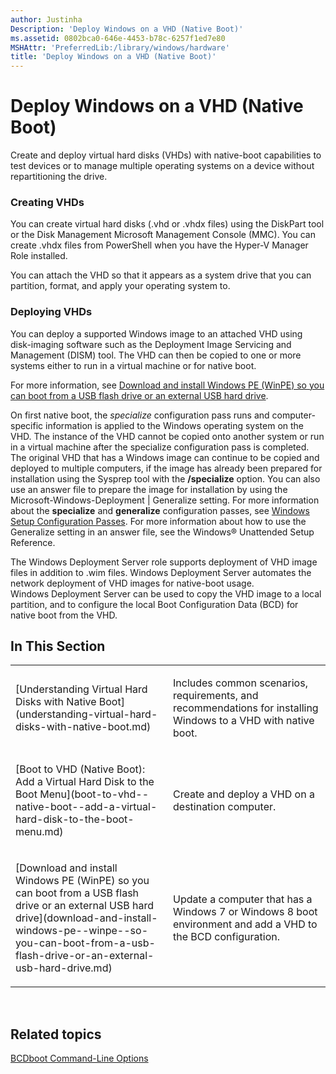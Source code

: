 ```yaml
---
author: Justinha
Description: 'Deploy Windows on a VHD (Native Boot)'
ms.assetid: 0802bca0-646e-4453-b78c-6257f1ed7e80
MSHAttr: 'PreferredLib:/library/windows/hardware'
title: 'Deploy Windows on a VHD (Native Boot)'
---
```


# Deploy Windows on a VHD (Native Boot)


Create and deploy virtual hard disks (VHDs) with native-boot capabilities to test devices or to manage multiple operating systems on a device without repartitioning the drive.

### <span id="Creating_VHDs"></span><span id="creating_vhds"></span><span id="CREATING_VHDS"></span>Creating VHDs

You can create virtual hard disks (.vhd or .vhdx files) using the DiskPart tool or the Disk Management Microsoft Management Console (MMC). You can create .vhdx files from PowerShell when you have the Hyper-V Manager Role installed.

You can attach the VHD so that it appears as a system drive that you can partition, format, and apply your operating system to.

### <span id="Deploying_VHDs"></span><span id="deploying_vhds"></span><span id="DEPLOYING_VHDS"></span>Deploying VHDs

You can deploy a supported Windows image to an attached VHD using disk-imaging software such as the Deployment Image Servicing and Management (DISM) tool. The VHD can then be copied to one or more systems either to run in a virtual machine or for native boot.

For more information, see [Download and install Windows PE (WinPE) so you can boot from a USB flash drive or an external USB hard drive](download-and-install-windows-pe--winpe--so-you-can-boot-from-a-usb-flash-drive-or-an-external-usb-hard-drive.md).

On first native boot, the *specialize* configuration pass runs and computer-specific information is applied to the Windows operating system on the VHD. The instance of the VHD cannot be copied onto another system or run in a virtual machine after the specialize configuration pass is completed. The original VHD that has a Windows image can continue to be copied and deployed to multiple computers, if the image has already been prepared for installation using the Sysprep tool with the **/specialize** option. You can also use an answer file to prepare the image for installation by using the Microsoft-Windows-Deployment | Generalize setting. For more information about the **specialize** and **generalize** configuration passes, see [Windows Setup Configuration Passes](windows-setup-configuration-passes.md). For more information about how to use the Generalize setting in an answer file, see the Windows® Unattended Setup Reference.

The Windows Deployment Server role supports deployment of VHD image files in addition to .wim files. Windows Deployment Server automates the network deployment of VHD images for native-boot usage. Windows Deployment Server can be used to copy the VHD image to a local partition, and to configure the local Boot Configuration Data (BCD) for native boot from the VHD.

## <span id="In_This_Section"></span><span id="in_this_section"></span><span id="IN_THIS_SECTION"></span>In This Section


<table>
<colgroup>
<col width="50%" />
<col width="50%" />
</colgroup>
<tbody>
<tr class="odd">
<td align="left"><p>[Understanding Virtual Hard Disks with Native Boot](understanding-virtual-hard-disks-with-native-boot.md)</p></td>
<td align="left"><p>Includes common scenarios, requirements, and recommendations for installing Windows to a VHD with native boot.</p></td>
</tr>
<tr class="even">
<td align="left"><p>[Boot to VHD (Native Boot): Add a Virtual Hard Disk to the Boot Menu](boot-to-vhd--native-boot--add-a-virtual-hard-disk-to-the-boot-menu.md)</p></td>
<td align="left"><p>Create and deploy a VHD on a destination computer.</p></td>
</tr>
<tr class="odd">
<td align="left"><p>[Download and install Windows PE (WinPE) so you can boot from a USB flash drive or an external USB hard drive](download-and-install-windows-pe--winpe--so-you-can-boot-from-a-usb-flash-drive-or-an-external-usb-hard-drive.md)</p></td>
<td align="left"><p>Update a computer that has a Windows 7 or Windows 8 boot environment and add a VHD to the BCD configuration.</p></td>
</tr>
</tbody>
</table>

 

## <span id="related_topics"></span>Related topics


[BCDboot Command-Line Options](bcdboot-command-line-options-techref-di.md)

 

 






